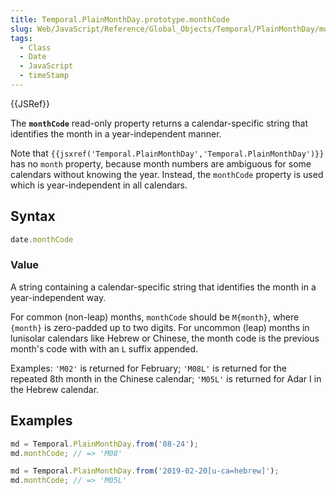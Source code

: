 ```yaml
---
title: Temporal.PlainMonthDay.prototype.monthCode
slug: Web/JavaScript/Reference/Global_Objects/Temporal/PlainMonthDay/monthCode
tags:
  - Class
  - Date
  - JavaScript
  - timeStamp
---
```

{{JSRef}}

<p class="summary"><span class="seoSummary">The <strong><code>monthCode</code></strong> read-only property returns a calendar-specific string that identifies the month in a year-independent manner.</span></p>

Note that
`{{jsxref('Temporal.PlainMonthDay','Temporal.PlainMonthDay')}}`
has no `month` property, because month numbers are ambiguous for some calendars
without knowing the year. Instead, the `monthCode` property is used which is
year-independent in all calendars.

## Syntax

```js
date.monthCode
```

### Value

A string containing a calendar-specific string that identifies the month in a
year-independent way.

For common (non-leap) months, `monthCode` should be `M{month}`, where `{month}`
is zero-padded up to two digits. For uncommon (leap) months in lunisolar
calendars like Hebrew or Chinese, the month code is the previous month's code
with with an `L` suffix appended.

Examples: `'M02'` is returned for February; `'M08L'` is returned for the
repeated 8th month in the Chinese calendar; `'M05L'` is returned for Adar I in
the Hebrew calendar.

## Examples

```js
md = Temporal.PlainMonthDay.from('08-24');
md.monthCode; // => 'M08'

md = Temporal.PlainMonthDay.from('2019-02-20[u-ca=hebrew]');
md.monthCode; // => 'M05L'
```
